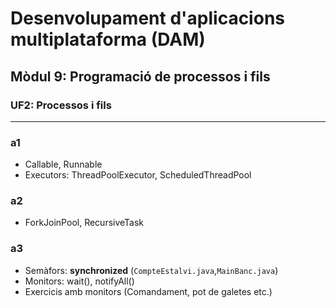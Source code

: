 # Desenvolupament d'aplicacions multiplataforma (DAM)
## Mòdul 9: Programació de processos i fils
### UF2: Processos i fils

<hr>

### a1
- Callable, Runnable
- Executors: ThreadPoolExecutor, ScheduledThreadPool  

### a2
- ForkJoinPool, RecursiveTask  

### a3
- Semàfors: **synchronized** (`CompteEstalvi.java`,`MainBanc.java`)
- Monitors: wait(), notifyAll()
- Exercicis amb monitors (Comandament, pot de galetes etc.)

